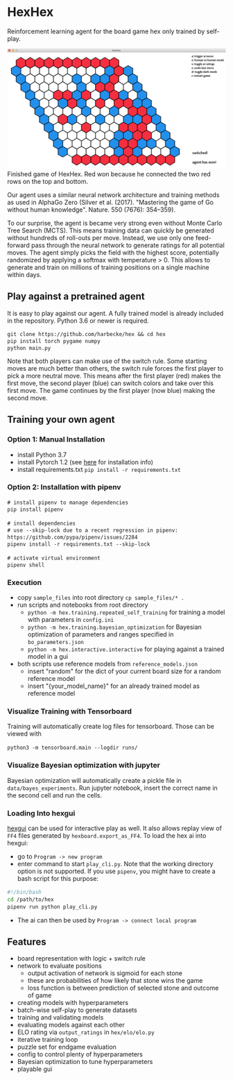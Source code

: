 # HexHex

Reinforcement learning agent for the board game hex only trained by self-play.

![hexhex-game](hexhex.png "HexHex game Title Text 1")
Finished game of HexHex. Red won because he connected the two red rows on the top and bottom.

Our agent uses a similar neural network architecture and training methods as used in AlphaGo Zero (Silver et al. (2017). "Mastering the game of Go without human knowledge". Nature. 550 (7676): 354–359).

To our surprise, the agent is became very strong even without Monte Carlo Tree Search (MCTS). 
This means training data can quickly be generated without hundreds of roll-outs per move.
Instead, we use only one feed-forward pass through the neural network to generate ratings for all potential moves.
The agent simply picks the field with the highest score, potentially randomized by applying a softmax with temperature > 0.
This allows to generate and train on millions of training positions on a single machine within days. 

## Play against a pretrained agent

It is easy to play against our agent. A fully trained model is already included in the repository. Python 3.6 or newer is required.

```
git clone https://github.com/harbecke/hex && cd hex
pip install torch pygame numpy
python main.py
```

Note that both players can make use of the switch rule.
Some starting moves are much better than others, the switch rule forces the first player to pick a more neutral move.
This means after the first player (red) makes the first move, the second player (blue) can switch colors and take over this first move.
The game continues by the first player (now blue) making the second move.

## Training your own agent

### Option 1: Manual Installation

* install Python 3.7
* install Pytorch 1.2 (see [here](https://pytorch.org/get-started/locally/) for installation info)
* install requirements.txt `pip install -r requirements.txt`

### Option 2: Installation with pipenv

```
# install pipenv to manage dependencies
pip install pipenv 

# install dependencies
# use --skip-lock due to a recent regression in pipenv: https://github.com/pypa/pipenv/issues/2284
pipenv install -r requirements.txt --skip-lock

# activate virtual environment
pipenv shell 
```

### Execution

* copy `sample_files` into root directory `cp sample_files/* .`
* run scripts and notebooks from root directory
    - `python -m hex.training.repeated_self_training` for training a model with parameters in `config.ini`
    - `python -m hex.training.bayesian_optimization` for Bayesian optimization of parameters and ranges specified in `bo_parameters.json`
    - `python -m hex.interactive.interactive` for playing against a trained model in a gui
* both scripts use reference models from `reference_models.json`
    - insert "random" for the dict of your current board size for a random reference model
    - insert "{your_model_name}" for an already trained model as reference model

### Visualize Training with Tensorboard
Training will automatically create log files for tensorboard.
Those can be viewed with

`python3 -m tensorboard.main --logdir runs/`

### Visualize Bayesian optimization with jupyter
Bayesian optimization will automatically create a pickle file in `data/bayes_experiments`.
Run jupyter notebook, insert the correct name in the second cell and run the cells.

### Loading Into hexgui
[hexgui](https://github.com/ryanbhayward/hexgui) can be used for interactive play as well.
It also allows replay view of `FF4` files generated by `hexboard.export_as_FF4`.
To load the hex ai into hexgui:
- go to `Program -> new program`
- enter command to start `play_cli.py`. Note that the working directory option is not supported. 
If you use `pipenv`, you might have to create a bash script for this purpose:
```bash
#!/bin/bash
cd /path/to/hex
pipenv run python play_cli.py
```
- The ai can then be used by `Program -> connect local program`

## Features

* board representation with logic + switch rule
* network to evaluate positions
  * output activation of network is sigmoid for each stone
  * these are probabilities of how likely that stone wins the game
  * loss function is between prediction of selected stone and outcome of game
* creating models with hyperparameters
* batch-wise self-play to generate datasets
* training and validating models
* evaluating models against each other
* ELO rating via `output_ratings` in `hex/elo/elo.py`
* iterative training loop
* puzzle set for endgame evaluation
* config to control plenty of hyperparameters
* Bayesian optimization to tune hyperparameters
* playable gui
